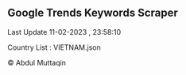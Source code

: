

## Google Trends Keywords Scraper 
 
Last Update 11-02-2023 , 23:58:10

Country List :
VIETNAM.json



© Abdul Muttaqin 
